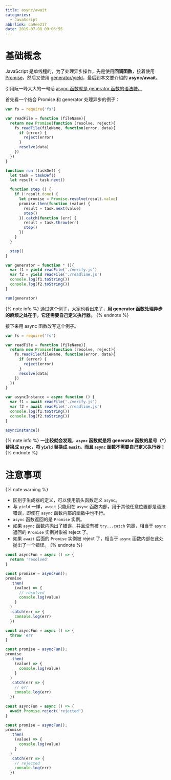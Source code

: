 ```yaml
---
title: async/await
categories:
  - JavaScript
abbrlink: ca9ee217
date: 2019-07-08 09:06:55
---
```


# 基础概念

JavaScript 是单线程的，为了处理异步操作，先是使用**回调函数**，接着使用 [Promise](https://aadonkeyz.com/posts/9a3eeeca/)，然后又使用 [generator/yield](https://aadonkeyz.com/posts/9a3eeeca/#异步任务运行)，最后到本文要介绍的 **async/await**。

引用阮一峰大大的一句话 [async 函数就是 generator 函数的语法糖。](http://www.ruanyifeng.com/blog/2015/05/async.html)

首先看一个结合 Promise 和 generator 处理异步的例子：

```js
var fs = require('fs')

var readFile = function (fileName){
  return new Promise(function (resolve, reject){
    fs.readFile(fileName, function(error, data){
      if (error) {
        reject(error)
      }
      resolve(data)
    })
  })
}

function run (taskDef) {
  let task = taskDef()
  let result = task.next()

  function step () {
    if (!result.done) {
      let promise = Promise.resolve(result.value)
      promise.then(function (value) {
        result = task.next(value)
        step()
      }).catch(function (err) {
        result = task.throw(err)
        step()
      })
    }
  }

  step()
}

var generator = function * (){
  var f1 = yield readFile('./verify.js')
  var f2 = yield readFile('./readline.js')
  console.log(f1.toString())
  console.log(f2.toString())
}

run(generator)
```

{% note info %}
通过这个例子，大家也看出来了，**用 generator 函数处理异步的麻烦之处在于，它还需要自己定义执行器。**
{% endnote %}

接下来用 async 函数改写这个例子。

```js
var fs = require('fs')

var readFile = function (fileName){
  return new Promise(function (resolve, reject){
    fs.readFile(fileName, function(error, data){
      if (error) {
        reject(error)
      }
      resolve(data)
    })
  })
}

var asyncInstance = async function () {
  var f1 = await readFile('./verify.js')
  var f2 = await readFile('./readline.js')
  console.log(f1.toString())
  console.log(f2.toString())
}

asyncInstance()
```

{% note info %}
**一比较就会发现，`async` 函数就是将 generator 函数的星号（*）替换成 `async`，将 `yield` 替换成 `await`。而且 `async` 函数不需要自己定义执行器！**
{% endnote %}

# 注意事项

{% note warning %}
- 区别于生成器的定义，可以使用箭头函数定义 `async`。
- 与 `yield` 一样，`await` 只能用在 `async` 函数内部，用于其他任意位置都是语法错误，即使在 `async` 函数内部的函数中也不行。
- `async` 函数返回的是 `Promise` 实例。
- 如果 `async` 函数内抛出了错误，并且没有被 `try...catch` 包裹，相当于 `async` 返回的 `Promise` 实例对象被 reject 了。
- 如果 `await` 后面的 `Promise` 实例被 reject 了，相当于 `async` 函数内部在此处抛出了一个错误。
{% endnote %}

```js
const asyncFun = async () => {
  return 'resolved'
}

const promise = asyncFun();
promise
  .then(
    (value) => {
      // resolved
      console.log(value)
    }
  )
  .catch(err => {
    console.log(err)
  })
```

```js
const asyncFun = async () => {
  throw 'err'
}

const promise = asyncFun();
promise
  .then(
    (value) => {
      console.log(value)
    }
  )
  .catch(err => {
    // err
    console.log(err)
  })
```

```js
const asyncFun = async () => {
  await Promise.reject('rejected')
}

const promise = asyncFun();
promise
  .then(
    (value) => {
      console.log(value)
    }
  )
  .catch(err => {
    // rejected
    console.log(err)
  })
```
